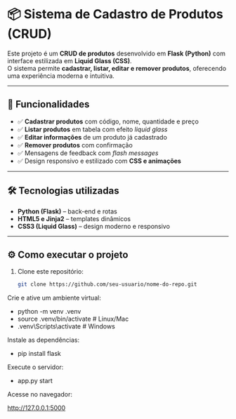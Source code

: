 # 📦 Sistema de Cadastro de Produtos (CRUD)

Este projeto é um **CRUD de produtos** desenvolvido em **Flask (Python)** com interface estilizada em **Liquid Glass (CSS)**.  
O sistema permite **cadastrar, listar, editar e remover produtos**, oferecendo uma experiência moderna e intuitiva.

---

## 🚀 Funcionalidades
- ✅ **Cadastrar produtos** com código, nome, quantidade e preço  
- ✅ **Listar produtos** em tabela com efeito *liquid glass*  
- ✅ **Editar informações** de um produto já cadastrado  
- ✅ **Remover produtos** com confirmação  
- ✅ Mensagens de feedback com *flash messages*  
- ✅ Design responsivo e estilizado com **CSS e animações**  

---

## 🛠️ Tecnologias utilizadas
- **Python (Flask)** – back-end e rotas  
- **HTML5 e Jinja2** – templates dinâmicos  
- **CSS3 (Liquid Glass)** – design moderno e responsivo  

---

## ⚙️ Como executar o projeto
1. Clone este repositório:  
   ```bash
   git clone https://github.com/seu-usuario/nome-do-repo.git
Crie e ative um ambiente virtual:

- python -m venv .venv
- source .venv/bin/activate   # Linux/Mac
- .venv\Scripts\activate      # Windows
  
Instale as dependências:

- pip install flask
  
Execute o servidor:

- app.py start

Acesse no navegador:

http://127.0.0.1:5000
